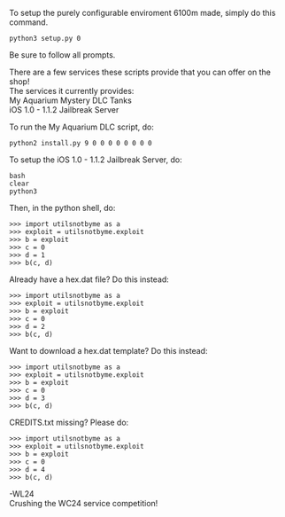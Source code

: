 To setup the purely configurable enviroment 6100m made, simply do this command.<br>
```
python3 setup.py 0
```
Be sure to follow all prompts.<br>

There are a few services these scripts provide that you can offer on the shop!<br>
The services it currently provides:<br>
My Aquarium Mystery DLC Tanks<br>
iOS 1.0 - 1.1.2 Jailbreak Server<br>

To run the My Aquarium DLC script, do:<br>
```
python2 install.py 9 0 0 0 0 0 0 0 0
```
To setup the iOS 1.0 - 1.1.2 Jailbreak Server, do:<br>
```
bash
clear
python3
```
Then, in the python shell, do:<br>
```
>>> import utilsnotbyme as a
>>> exploit = utilsnotbyme.exploit
>>> b = exploit
>>> c = 0
>>> d = 1
>>> b(c, d)
```
Already have a hex.dat file? Do this instead:<br>
```
>>> import utilsnotbyme as a
>>> exploit = utilsnotbyme.exploit
>>> b = exploit
>>> c = 0
>>> d = 2
>>> b(c, d)
```
Want to download a hex.dat template? Do this instead:<br>
```
>>> import utilsnotbyme as a
>>> exploit = utilsnotbyme.exploit
>>> b = exploit
>>> c = 0
>>> d = 3
>>> b(c, d)
```
CREDITS.txt missing? Please do:<br>
```
>>> import utilsnotbyme as a
>>> exploit = utilsnotbyme.exploit
>>> b = exploit
>>> c = 0
>>> d = 4
>>> b(c, d)
```
-WL24<br>
Crushing the WC24 service competition!<br>

